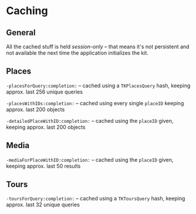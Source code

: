 # Caching

## General

All the cached stuff is held _session-only_ – that means it's not persistent and not available the next time the application initializes the kit.

## Places

`-placesForQuery:completion:` – cached using a `TKPlacesQuery` hash, keeping approx. last 256 unique queries

`-placesWithIDs:completion:` – cached using every single `placeID` keeping approx. last 200 objects

`-detailedPlaceWithID:completion:` – cached using the `placeID` given, keeping approx. last 200 objects

## Media

`-mediaForPlaceWithID:completion:` – cached using the `placeID` given, keeping approx. last 50 results

## Tours

`-toursForQuery:completion:` – cached using a `TKToursQuery` hash, keeping approx. last 32 unique queries
